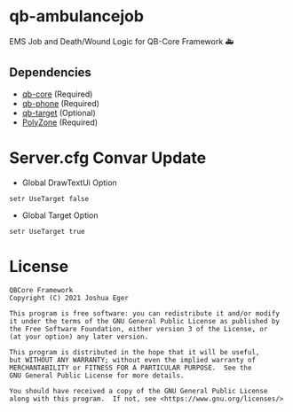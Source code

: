 # qb-ambulancejob
EMS Job and Death/Wound Logic for QB-Core Framework :ambulance:

## Dependencies
- [qb-core](https://github.com/qbcore-framework/qb-core) (Required)
- [qb-phone](https://github.com/qbcore-framework/qb-phone) (Required)
- [qb-target](https://github.com/BerkieBb/qb-target) (Optional)
- [PolyZone](https://github.com/mkafrin/PolyZone) (Required)

# Server.cfg Convar Update
- Global DrawTextUi Option
```
setr UseTarget false
``` 

- Global Target Option
```
setr UseTarget true
```


# License

    QBCore Framework
    Copyright (C) 2021 Joshua Eger

    This program is free software: you can redistribute it and/or modify
    it under the terms of the GNU General Public License as published by
    the Free Software Foundation, either version 3 of the License, or
    (at your option) any later version.

    This program is distributed in the hope that it will be useful,
    but WITHOUT ANY WARRANTY; without even the implied warranty of
    MERCHANTABILITY or FITNESS FOR A PARTICULAR PURPOSE.  See the
    GNU General Public License for more details.

    You should have received a copy of the GNU General Public License
    along with this program.  If not, see <https://www.gnu.org/licenses/>
